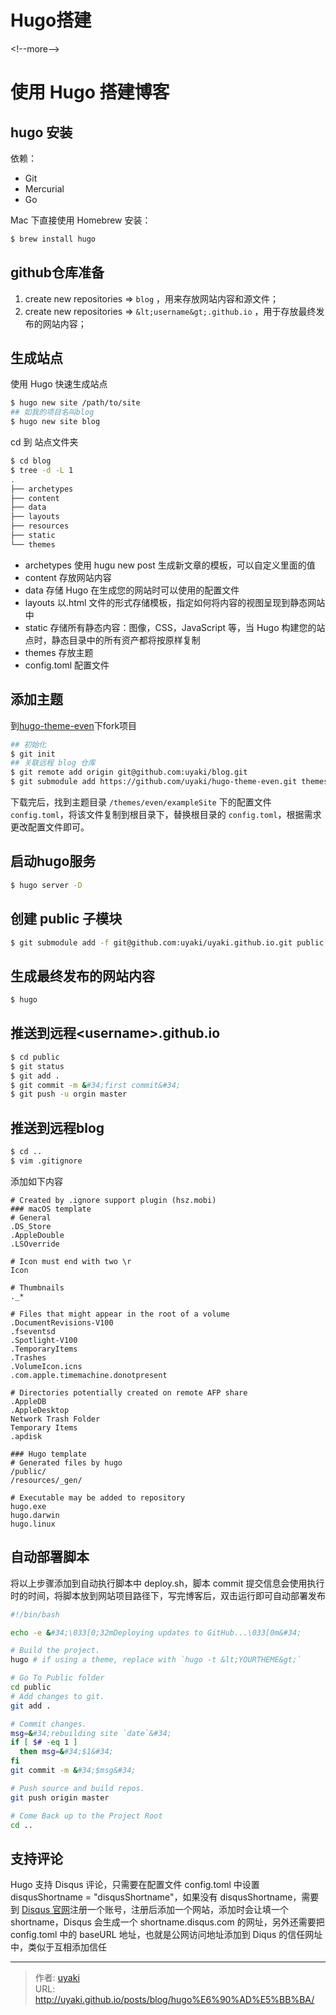 # Hugo搭建


&lt;!--more--&gt;
# 使用 Hugo 搭建博客

## hugo 安装

依赖：
- Git
- Mercurial
- Go

Mac 下直接使用 Homebrew 安装：

```bash
$ brew install hugo
```

## github仓库准备

1. create new repositories =&gt; `blog` ，用来存放网站内容和源文件；
2. create new repositories =&gt; `&lt;username&gt;.github.io` ，用于存放最终发布的网站内容；

## 生成站点

使用 Hugo 快速生成站点

```bash
$ hugo new site /path/to/site
## 如我的项目名叫blog
$ hugo new site blog
```

cd 到 站点文件夹

```bash
$ cd blog
$ tree -d -L 1
.
├── archetypes
├── content
├── data
├── layouts
├── resources
├── static
└── themes
```

- archetypes 使用 hugu new post 生成新文章的模板，可以自定义里面的值
- content 存放网站内容
- data 存储 Hugo 在生成您的网站时可以使用的配置文件
- layouts 以.html 文件的形式存储模板，指定如何将内容的视图呈现到静态网站中
- static 存储所有静态内容：图像，CSS，JavaScript 等，当 Hugo 构建您的站点时，静态目录中的所有资产都将按原样复制
- themes 存放主题
- config.toml 配置文件

## 添加主题

到[hugo-theme-even](https://github.com/olOwOlo/hugo-theme-even.git)下fork项目

```bash
## 初始化
$ git init
## 关联远程 blog 仓库
$ git remote add origin git@github.com:uyaki/blog.git
$ git submodule add https://github.com/uyaki/hugo-theme-even.git themes/even
```

下载完后，找到主题目录 `/themes/even/exampleSite` 下的配置文件 `config.toml`，将该文件复制到根目录下，替换根目录的 `config.toml`，根据需求更改配置文件即可。

## 启动hugo服务

```bash
$ hugo server -D
```

## 创建 public 子模块
```bash
$ git submodule add -f git@github.com:uyaki/uyaki.github.io.git public
```

## 生成最终发布的网站内容
```bash
$ hugo
```

## 推送到远程&lt;username&gt;.github.io
```bash
$ cd public
$ git status
$ git add .
$ git commit -m &#34;first commit&#34;
$ git push -u orgin master
```

## 推送到远程blog

```bash
$ cd ..
$ vim .gitignore
```

添加如下内容

```.gitignore
# Created by .ignore support plugin (hsz.mobi)
### macOS template
# General
.DS_Store
.AppleDouble
.LSOverride

# Icon must end with two \r
Icon

# Thumbnails
._*

# Files that might appear in the root of a volume
.DocumentRevisions-V100
.fseventsd
.Spotlight-V100
.TemporaryItems
.Trashes
.VolumeIcon.icns
.com.apple.timemachine.donotpresent

# Directories potentially created on remote AFP share
.AppleDB
.AppleDesktop
Network Trash Folder
Temporary Items
.apdisk

### Hugo template
# Generated files by hugo
/public/
/resources/_gen/

# Executable may be added to repository
hugo.exe
hugo.darwin
hugo.linux
```

## 自动部署脚本

将以上步骤添加到自动执行脚本中 deploy.sh，脚本 commit 提交信息会使用执行时的时间，将脚本放到网站项目路径下，写完博客后，双击运行即可自动部署发布

```bash
#!/bin/bash

echo -e &#34;\033[0;32mDeploying updates to GitHub...\033[0m&#34;

# Build the project.
hugo # if using a theme, replace with `hugo -t &lt;YOURTHEME&gt;`

# Go To Public folder
cd public
# Add changes to git.
git add .

# Commit changes.
msg=&#34;rebuilding site `date`&#34;
if [ $# -eq 1 ]
  then msg=&#34;$1&#34;
fi
git commit -m &#34;$msg&#34;

# Push source and build repos.
git push origin master

# Come Back up to the Project Root
cd ..
```

## 支持评论

Hugo 支持 Disqus 评论，只需要在配置文件 config.toml 中设置 disqusShortname = &#34;disqusShortname&#34;，如果没有 disqusShortname，需要到 [Disqus 官网](https://disqus.com/)注册一个账号，注册后添加一个网站，添加时会让填一个 shortname，Disqus 会生成一个 shortname.disqus.com 的网址，另外还需要把 config.toml 中的 baseURL 地址，也就是公网访问地址添加到 Diqus 的信任网址中，类似于互相添加信任


---

> 作者: [uyaki](https://www.github.com/uyaki)  
> URL: http://uyaki.github.io/posts/blog/hugo%E6%90%AD%E5%BB%BA/  

